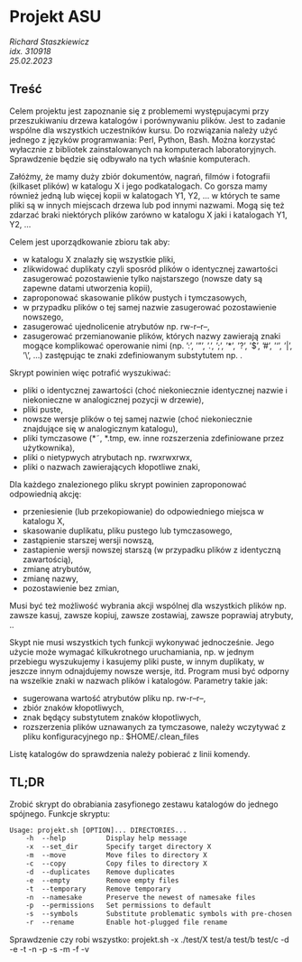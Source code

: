 # Projekt ASU
_Richard Staszkiewicz_ \
_idx. 310918_ \
_25.02.2023_

## Treść
Celem projektu jest zapoznanie się z problememi występujacymi przy przeszukiwaniu drzewa
katalogów i porównywaniu plików. Jest to zadanie wspólne dla wszystkich uczestników kursu.
Do rozwiązania należy użyć jednego z języków programwania: Perl, Python, Bash. Można korzystać wyłacznie z bibliotek zainstalowanych na komputerach laboratoryjnych. Sprawdzenie
będzie się odbywało na tych właśnie komputerach.


Załóżmy, że mamy duży zbiór dokumentów, nagrań, filmów i fotografii (kilkaset plików) w
katalogu X i jego podkatalogach. Co gorsza mamy również jedną lub więcej kopii w kalatogach
Y1, Y2, ... w których te same pliki są w innych miejscach drzewa lub pod innymi nazwami.
Mogą się też zdarzać braki niektórych plików zarówno w katalogu X jaki i katalogach Y1, Y2,
...

Celem jest uporządkowanie zbioru tak aby:
- w katalogu X znalazły się wszystkie pliki,
- zlikwidować duplikaty czyli sposród plików o identycznej zawartości zasugerować pozostawienie tylko najstarszego (nowsze daty są zapewne datami utworzenia kopii),
- zaproponować skasowanie plików pustych i tymczasowych,
- w przypadku plików o tej samej nazwie zasugerować pozostawienie nowszego,
- zasugerować ujednolicenie atrybutów np. rw-r–r–,
- zasugerować przemianowanie plików, których nazwy zawierają znaki mogące komplikować
operowanie nimi (np. ’:’, ’”’, ’.’, ’;’, ’*’, ’?’, ’$’, ’#’, ’‘’, ’|’, ’\’, ...) zastępując te znaki
zdefiniowanym substytutem np. .

Skrypt powinien więc potrafić wyszukiwać:
- pliki o identycznej zawartości (choć niekoniecznie identycznej nazwie i niekonieczne w
analogicznej pozycji w drzewie),
- pliki puste,
- nowsze wersje plików o tej samej nazwie (choć niekoniecznie znajdujące się w analogicznym katalogu),
- pliki tymczasowe (*˜, *.tmp, ew. inne rozszerzenia zdefiniowane przez użytkownika),
- pliki o nietypwych atrybutach np. rwxrwxrwx,
- pliki o nazwach zawierających kłopotliwe znaki,

Dla każdego znalezionego pliku skrypt powinien zaproponować odpowiednią akcję:
- przeniesienie (lub przekopiowanie) do odpowiedniego miejsca w katalogu X,
- skasowanie duplikatu, pliku pustego lub tymczasowego,
- zastąpienie starszej wersji nowszą,
- zastapienie wersji nowszej starszą (w przypadku plików z identyczną zawartością),
- zmianę atrybutów,
- zmianę nazwy,
- pozostawienie bez zmian,

Musi być też możliwość wybrania akcji wspólnej dla wszystkich plików np. zawsze kasuj, zawsze
kopiuj, zawsze zostawiaj, zawsze poprawiaj atrybuty, ..

Skypt nie musi wszystkich tych funkcji wykonywać jednocześnie. Jego użycie może wymagać
kilkukrotnego uruchamiania, np. w jednym przebiegu wyszukujemy i kasujemy pliki puste, w
innym duplikaty, w jeszcze innym odnajdujemy nowsze wersje, itd. Program musi być odporny
na wszelkie znaki w nazwach plików i katalogów.
Parametry takie jak:
- sugerowana wartość atrybutów pliku np. rw-r–r–,
- zbiór znaków kłopotliwych,
- znak będący substytutem znaków kłopotliwych,
- rozszerzenia plików uznawanych za tymczasowe,
należy wczytywać z pliku konfiguracyjnego np.: $HOME/.clean_files

Listę katalogów do sprawdzenia należy pobierać z linii komendy.

## TL;DR
Zrobić skrypt do obrabiania zasyfionego zestawu katalogów do jednego spójnego. Funkcje skryptu:
```.txt
Usage: projekt.sh [OPTION]... DIRECTORIES...
    -h  --help          Display help message
    -x  --set_dir       Specify target directory X
    -m  --move          Move files to directory X
    -c  --copy          Copy files to directory X
    -d  --duplicates    Remove duplicates
    -e  --empty         Remove empty files
    -t  --temporary     Remove temporary
    -n  --namesake      Preserve the newest of namesake files
    -p  --permissions   Set permissions to default
    -s  --symbols       Substitute problematic symbols with pre-chosen ('.')
    -r  --rename        Enable hot-plugged file rename
```

Sprawdzenie czy robi wszystko:
projekt.sh -x ./test/X test/a test/b test/c -d -e -t -n -p -s -m -f -v
